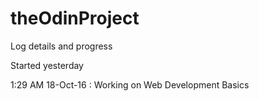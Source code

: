# theOdinProject
Log details and progress

Started yesterday

1:29 AM 18-Oct-16 : Working on Web Development Basics
